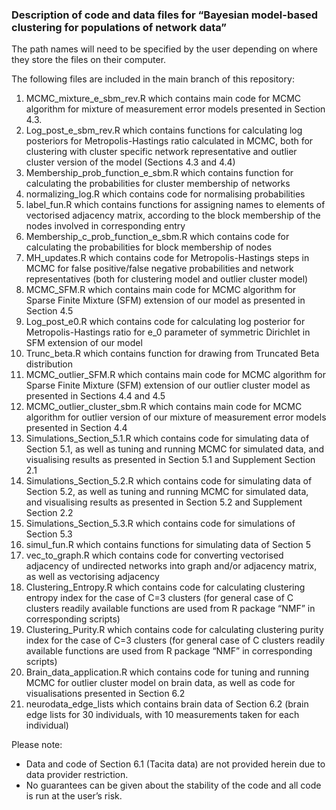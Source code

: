 ### Description of code and data files for “Bayesian model-based clustering for populations of network data” 

The path names will need to be specified by the user depending on where they store the files on their computer.

The following files are included in the main branch of this repository:

1. MCMC_mixture_e_sbm_rev.R which contains main code for MCMC algorithm for mixture of measurement error models presented in Section 4.3.
2. Log_post_e_sbm_rev.R which contains functions for calculating log posteriors for Metropolis-Hastings ratio calculated in MCMC, both for clustering with cluster specific network representative and outlier cluster version of the model (Sections 4.3 and 4.4)
3. Membership_prob_function_e_sbm.R which contains function for calculating the probabilities for cluster membership of networks
4. normalizing_log.R which contains code for normalising probabilities
5. label_fun.R which contains functions for assigning names to elements of vectorised adjacency matrix, according to the block membership of the nodes involved in corresponding entry
6. Membership_c_prob_function_e_sbm.R which contains code for calculating the probabilities for block membership of nodes
7. MH_updates.R which contains code for Metropolis-Hastings steps in MCMC for false positive/false negative probabilities and network representatives (both for clustering model and outlier cluster model)
8. MCMC_SFM.R which contains main code for MCMC algorithm for Sparse Finite Mixture (SFM) extension of our model as presented in Section 4.5
9. Log_post_e0.R which contains code for calculating log posterior for Metropolis-Hastings ratio for e_0 parameter of symmetric Dirichlet in SFM extension of our model
10. Trunc_beta.R which contains function for drawing from Truncated Beta distribution
11. MCMC_outlier_SFM.R which contains main code for MCMC algorithm for Sparse Finite Mixture (SFM) extension of our outlier cluster model as presented in Sections 4.4 and 4.5
12. MCMC_outlier_cluster_sbm.R which contains main code for MCMC algorithm for outlier version of our mixture of measurement error models presented in Section 4.4
13. Simulations_Section_5.1.R which contains code for simulating data of Section 5.1, as well as tuning and running MCMC for simulated data, and visualising results as presented in Section 5.1 and Supplement Section 2.1
14. Simulations_Section_5.2.R which contains code for simulating data of Section 5.2, as well as tuning and running MCMC for simulated data, and visualising results as presented in Section 5.2 and Supplement Section 2.2
15. Simulations_Section_5.3.R which contains code for simulations of Section 5.3
16. simul_fun.R which contains functions for simulating data of Section 5
17. vec_to_graph.R which contains code for converting vectorised adjacency of undirected networks into graph and/or adjacency matrix, as well as vectorising adjacency
18. Clustering_Entropy.R which contains code for calculating clustering entropy index for the case of C=3 clusters (for general case of C clusters readily available functions are used from R package “NMF” in corresponding scripts)
19. Clustering_Purity.R which contains code for calculating clustering purity index for the case of C=3 clusters (for general case of C clusters readily available functions are used from R package “NMF” in corresponding scripts)
20. Brain_data_application.R which contains code for tuning and running MCMC for outlier cluster model on brain data, as well as code for visualisations presented in Section 6.2
21. neurodata_edge_lists which contains brain data of Section 6.2 (brain edge lists for 30 individuals, with 10 measurements taken for each individual)

Please note:
- Data and code of Section 6.1 (Tacita data) are not provided herein due to data provider restriction.
- No guarantees can be given about the stability of the code and all code is run at the user’s risk.
